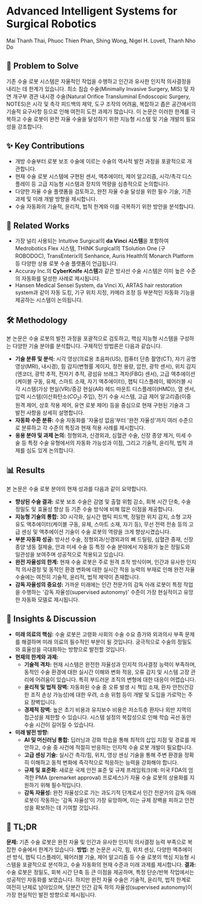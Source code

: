 # Advanced Intelligent Systems for Surgical Robotics

Mai Thanh Thai, Phuoc Thien Phan, Shing Wong, Nigel H. Lovell, Thanh Nho Do

## 🧩 Problem to Solve

기존 수술 로봇 시스템은 자율적인 작업을 수행하고 인간과 유사한 인지적 의사결정을 내리는 데 한계가 있습니다. 최소 침습 수술(Minimally Invasive Surgery, MIS) 및 자연 개구부 경관 내시경 수술(Natural Orifice Transluminal Endoscopic Surgery, NOTES)은 시각 및 촉각 피드백의 제약, 도구 조작의 어려움, 복잡하고 좁은 공간에서의 기술적 요구사항 등으로 인해 여전히 도전 과제가 많습니다. 이 논문은 이러한 한계를 극복하고 수술 로봇이 완전 자율 수술을 달성하기 위한 지능형 시스템 및 기술 개발의 필요성을 강조합니다.

## ✨ Key Contributions

- 개방 수술부터 로봇 보조 수술에 이르는 수술의 역사적 발전 과정을 포괄적으로 개관합니다.
- 현재 수술 로봇 시스템에 구현된 센서, 액추에이터, 제어 알고리즘, 시각/촉각 디스플레이 등 고급 지능형 시스템과 장치의 역량을 심층적으로 논의합니다.
- 다양한 자율 수술 플랫폼을 검토하고, 완전 자율 수술 달성을 위한 필수 기술, 기존 과제 및 미래 개발 방향을 제시합니다.
- 수술 자동화의 기술적, 윤리적, 법적 한계와 이를 극복하기 위한 방안을 분석합니다.

## 📎 Related Works

- 가장 널리 사용되는 Intuitive Surgical의 **da Vinci 시스템**을 포함하여 Medrobotics Flex 시스템, THINK Surgical의 TSolution One (구 ROBODOC), TransEnterix의 Senhance, Auris Health의 Monarch Platform 등 다양한 상용 로봇 수술 플랫폼이 언급됩니다.
- Accuray Inc.의 **CyberKnife 시스템**과 같은 방사선 수술 시스템은 이미 높은 수준의 자동화를 달성한 사례로 제시됩니다.
- Hansen Medical Sensei System, da Vinci Xi, ARTAS hair restoration system과 같이 자동 도킹, 기구 위치 지정, 카메라 조정 등 부분적인 자동화 기능을 제공하는 시스템이 논의됩니다.

## 🛠️ Methodology

본 논문은 수술 로봇의 발전 과정을 포괄적으로 검토하고, 핵심 지능형 시스템을 구성하는 다양한 기술 분야를 분석합니다. 구체적인 방법론은 다음과 같습니다.

- **기술 분류 및 분석:** 시각 영상(의료용 초음파(US), 컴퓨터 단층 촬영(CT), 자기 공명 영상(MRI), 내시경), 힘 감지(변형률 게이지, 정전 용량, 압전, 광학 센서), 위치 감지(엔코더, 광학 추적, 전자기 추적, 광섬유 브래그 격자(FBG) 센서), 고급 액추에이션(케이블 구동, 유체, 스마트 소재, 자기 액추에이터), 햅틱 디스플레이, 웨어러블 시각 시스템(가상 현실(VR)/증강 현실(AR) 헤드 마운트 디스플레이(HMD)), 열 센서, 압력 시스템(이산화탄소($CO_2$) 주입), 전기 수술 시스템, 고급 제어 알고리즘(이중 원격 제어, 상호 작용 제어, 유연 로봇 제어) 등을 중심으로 현재 구현된 기술과 그 발전 사항을 상세히 설명합니다.
- **자동화 수준 분류:** 수술 자동화를 '자율성 없음'부터 '완전 자율성'까지 여러 수준으로 분류하고 각 수준의 특징과 현재 적용 사례를 제시합니다.
- **응용 분야 및 과제 논의:** 정형외과, 신경외과, 심혈관 수술, 신장 종양 제거, 미세 수술 등 특정 수술 유형에서의 자동화 가능성과 이점, 그리고 기술적, 윤리적, 법적 과제를 심도 있게 논의합니다.

## 📊 Results

본 논문은 수술 로봇 분야의 현재 성과를 다음과 같이 요약합니다.

- **향상된 수술 결과:** 로봇 보조 수술은 감염 및 출혈 위험 감소, 회복 시간 단축, 수술 정밀도 및 효율성 향상 등 기존 수술 방식에 비해 많은 이점을 제공합니다.
- **지능형 기술의 통합:** 3D 시각화, 실시간 햅틱 피드백, 정밀한 위치 감지, 소형 고자유도 액추에이터(케이블 구동, 유체, 스마트 소재, 자기 등), 무선 전력 전송 등의 고급 센싱 및 액추에이션 기술이 수술 로봇의 역량을 크게 향상시켰습니다.
- **부분 자동화 성공:** 방사선 수술, 정형외과/신경외과의 뼈 드릴링, 심혈관 중재, 신장 종양 냉동 절제술, 안과 미세 수술 등 특정 수술 분야에서 자동화가 높은 정밀도와 일관성을 보여주며 성공적으로 적용되고 있습니다.
- **완전 자율성의 한계:** 현재 수술 로봇은 주로 원격 조작 방식이며, 인간과 유사한 인지적 의사결정 및 동적인 환경 변화에 대한 실시간 적응 능력의 부재로 인해 완전 자율 수술에는 여전히 기술적, 윤리적, 법적 제약이 존재합니다.
- **감독 자율성의 중요성:** 가까운 미래에는 인간 전문가의 감독 아래 로봇이 특정 작업을 수행하는 '감독 자율성(supervised autonomy)' 수준이 가장 현실적이고 유망한 자동화 모델로 제시됩니다.

## 🧠 Insights & Discussion

- **미래 의료의 핵심:** 수술 로봇은 고령화 사회의 수술 수요 증가와 외과의사 부족 문제를 해결하며 미래 의료의 필수적인 부분이 될 것입니다. 궁극적으로 수술의 정밀도와 효율성을 극대화하는 방향으로 발전할 것입니다.
- **현재의 한계와 과제:**
  - **기술적 격차:** 현재 시스템은 완전한 자율성과 인지적 의사결정 능력이 부족하며, 동적인 수술 환경에 대한 실시간 이해와 변화 적응, 오류 감지 및 시스템 고장 관리에 어려움이 있습니다. 특히 부드러운 조직의 변형에 대한 대응이 어렵습니다.
  - **윤리적 및 법적 장벽:** 자동화된 수술 중 오류 발생 시 책임 소재, 환자 안전(건강한 조직 손상 가능성)에 대한 우려, 소송 위험 등이 개발 및 도입을 가로막는 주요 장벽입니다.
  - **경제적 장벽:** 높은 초기 비용과 유지보수 비용은 저소득층 환자나 외딴 지역의 접근성을 제한할 수 있습니다. 시스템 설정의 복잡성으로 인해 학습 곡선 동안 수술 시간이 길어질 수 있습니다.
- **미래 발전 방향:**
  - **AI 및 머신러닝 통합:** 딥러닝과 강화 학습을 통해 최적의 삽입 지점 및 경로를 제안하고, 수술 중 사건에 적절히 반응하는 인지적 수술 로봇 개발이 필요합니다.
  - **고급 센싱 기술:** 실시간 촉각/힘, 위치, 영상 센싱 기술을 통해 주변 환경을 정확히 이해하고 동적 변화에 즉각적으로 적응하는 능력을 강화해야 합니다.
  - **규제 및 표준화:** 새로운 국제 안전 표준 및 규제 프레임워크(예: 미국 FDA의 엄격한 PMA (premarket approval) 프로세스)가 자율 수술 로봇의 상용화를 지원하기 위해 필수적입니다.
  - **감독 자율성:** 완전 자율성으로 가는 과도기적 단계로서 인간 전문가의 감독 아래 로봇이 작동하는 '감독 자율성'이 가장 유망하며, 이는 규제 장벽을 피하고 안전성을 확보하는 데 기여할 것입니다.

## 📌 TL;DR

**문제:** 기존 수술 로봇은 완전 자율 및 인간과 유사한 인지적 의사결정 능력 부족으로 복잡한 수술에서 한계가 있습니다.
**방법:** 본 논문은 시각, 힘, 위치 센싱, 다양한 액추에이션 방식, 햅틱 디스플레이, 웨어러블 기술, 제어 알고리즘 등 수술 로봇의 핵심 지능형 시스템을 포괄적으로 분석하고, 수술 자동화의 현재 수준과 미래 과제를 제시합니다.
**결과:** 수술 로봇은 정밀도, 회복 시간 단축 등 큰 이점을 제공하며, 특정 단순/반복 작업에서는 성공적인 자동화를 보였습니다. 하지만 완전 자율 수술은 기술적, 윤리적, 법적 한계로 여전히 난제로 남아있으며, 당분간 인간 감독 하의 자율성(supervised autonomy)이 가장 현실적인 발전 방향으로 제시됩니다.
